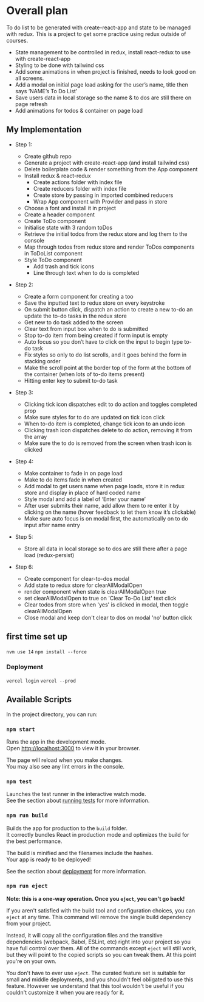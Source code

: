 
# Overall plan

To do list to be generated with create-react-app and state to be managed with redux. This is a project to get some practice using redux outside of courses.

* State management to be controlled in redux, install react-redux to use with create-react-app
* Styling to be done with tailwind css
* Add some animations in when project is finished, needs to look good on all screens.
* Add a modal on initial page load asking for the user’s name, title then says ‘NAME’s To Do List’
* Save users data in local storage so the name & to dos are still there on page refresh 
* Add animations for todos & container on page load

## My Implementation

* Step 1:
	* Create github repo
	* Generate a project with create-react-app (and install tailwind css)
	* Delete boilerplate code & render something from the App component 
	* Install redux & react-redux
		* Create actions folder with index file
		* Create reducers folder with index file
		* Create store by passing in imported combined reducers
		* Wrap App component with Provider and pass in store
	* Choose a font and install it in project
	* Create a header component 
	* Create ToDo component 
	* Initialise state with 3 random toDos 
	* Retrieve the initial todos from the redux store and log them to the console
	* Map through todos from redux store and render ToDos components in ToDoList component 
	* Style ToDo component
		* Add trash and tick icons
		* Line through text when to do is completed

* Step 2:
	* Create a form component for creating a too
	* Save the inputted text to redux store on every keystroke 
	* On submit button click, dispatch an action to create a new to-do an update the to-do tasks in the redux store
	* Get new to do task added to the screen
	* Clear text from input box when to do is submitted
	* Stop to-do item from being created if form input is empty
	* Auto focus so you don’t have to click on the input to begin type to-do task
	* Fix styles so only to do list scrolls, and it goes behind the form in stacking order
	* Make the scroll point at the border top of the form at the bottom of the container (when lots of to-do items present)
	* Hitting enter key to submit to-do task

* Step 3:
	* Clicking tick icon dispatches edit to do action and toggles completed prop
	* Make sure styles for to do are updated on tick icon click
	* When to-do item is completed, change tick icon to an undo icon
	* Clicking trash icon dispatches delete to do action, removing it from the array
	* Make sure the to do is removed from the screen when trash icon is clicked

* Step 4:
	* Make container to fade in on page load
	* Make to do items fade in when created 
	* Add modal to get users name when page loads, store it in redux store and display in place of hard coded name
	* Style modal and add a label of ‘Enter your name’
	* After user submits their name, add allow them to re enter it by clicking on the name (hover feedback to let them know it’s clickable)
	* Make sure auto focus is on modal first, the automatically on to do input after name entry

* Step 5:
	* Store all data in local storage so to dos are still there after a page load (redux-persist)

* Step 6:
	* Create component for clear-to-dos modal
	* Add state to redux store for clearAllModalOpen
	* render component when state is clearAllModalOpen true
	* set clearAllModalOpen to true on 'Clear To-Do List' text click
	* Clear todos from store when 'yes' is clicked in modal, then toggle clearAllModalOpen
	* Close modal and keep don't clear to dos on modal 'no' button click


## first time set up
`nvm use 14`
`npm install --force`

### Deployment

`vercel login`
`vercel --prod`

## Available Scripts

In the project directory, you can run:

### `npm start`

Runs the app in the development mode.\
Open [http://localhost:3000](http://localhost:3000) to view it in your browser.

The page will reload when you make changes.\
You may also see any lint errors in the console.

### `npm test`

Launches the test runner in the interactive watch mode.\
See the section about [running tests](https://facebook.github.io/create-react-app/docs/running-tests) for more information.

### `npm run build`

Builds the app for production to the `build` folder.\
It correctly bundles React in production mode and optimizes the build for the best performance.

The build is minified and the filenames include the hashes.\
Your app is ready to be deployed!

See the section about [deployment](https://facebook.github.io/create-react-app/docs/deployment) for more information.

### `npm run eject`

**Note: this is a one-way operation. Once you `eject`, you can't go back!**

If you aren't satisfied with the build tool and configuration choices, you can `eject` at any time. This command will remove the single build dependency from your project.

Instead, it will copy all the configuration files and the transitive dependencies (webpack, Babel, ESLint, etc) right into your project so you have full control over them. All of the commands except `eject` will still work, but they will point to the copied scripts so you can tweak them. At this point you're on your own.

You don't have to ever use `eject`. The curated feature set is suitable for small and middle deployments, and you shouldn't feel obligated to use this feature. However we understand that this tool wouldn't be useful if you couldn't customize it when you are ready for it.





